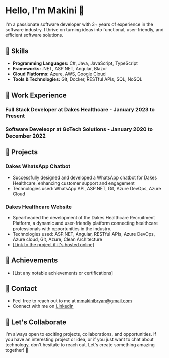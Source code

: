 # Hello, I'm Makini 👋

I'm a passionate software developer with 3+ years of experience in the software industry. I thrive on turning ideas into functional, user-friendly, and efficient software solutions. 

## 🔧 Skills

- **Programming Languages:** C#, Java, JavaScript, TypeScript
- **Frameworks:** .NET, ASP.NET, Angular, Blazor
- **Cloud Platforms:** Azure, AWS, Google Cloud
- **Tools & Technologies:** Git, Docker, RESTful APIs, SQL, NoSQL

## 💼 Work Experience

### Full Stack Developer  at Dakes Healthcare - January 2023 to Present



### Software Develeopr at GoTech Solutions - January 2020 to December 2022



## 🚀 Projects

### Dakes WhatsApp Chatbot

- Successfully designed and developed a WhatsApp chatbot for Dakes Healthcare, enhancing customer support and engagement
- Technologies used: WhatsApp API, ASP.NET, Git, Azure DevOps, Azure Cloud


### Dakes Healthcare Website

- Spearheaded the development of the Dakes Healthcare Recruitment Platform, a dynamic and user-friendly platform connecting healthcare professionals with opportunities in the industry.
- Technologies used: ASP.NET, Angular, RESTful APIs, Azure DevOps, Azure cloud, Git, Azure, Clean Architecture
- [[Link to the project if it's hosted online]](https://dakeshealthcare.com/)


## 🌟 Achievements

- [List any notable achievements or certifications]

## 📧 Contact

- Feel free to reach out to me at mmakinibryan@gmail.com
- Connect with me on [LinkedIn](https://www.linkedin.com/in/makini-bryan)

## 🤝 Let's Collaborate

I'm always open to exciting projects, collaborations, and opportunities. If you have an interesting project or idea, or if you just want to chat about technology, don't hesitate to reach out. Let's create something amazing together! 🚀
